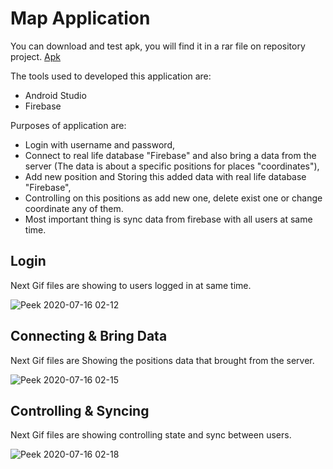 # Map Application

You can download and test apk, you will find it in a rar file on repository project. [Apk](https://github.com/TahaGitHub/Map-Application/blob/master/Map_Application.zip)

The tools used to developed this application are:
* Android Studio
* Firebase


Purposes of application are:
- Login with username and password,
- Connect to real life database "Firebase" and also bring a data from the server (The data is about a specific positions for places "coordinates"),
- Add new position and Storing this added data with real life database "Firebase",
- Controlling on this positions as add new one, delete exist one or change coordinate any of them.
- Most important thing is sync data from firebase with all users at same time.

## Login
Next Gif files are showing to users logged in at same time.

![Peek 2020-07-16 02-12](https://user-images.githubusercontent.com/68125916/87609251-ad574700-c70a-11ea-88df-0ab2461392ee.gif)

## Connecting & Bring Data
Next Gif files are Showing the positions data that brought from the server.

![Peek 2020-07-16 02-15](https://user-images.githubusercontent.com/68125916/87609343-f909f080-c70a-11ea-9528-080256ca02e4.gif)

## Controlling & Syncing
Next Gif files are showing controlling state and sync between users.

![Peek 2020-07-16 02-18](https://user-images.githubusercontent.com/68125916/87609361-06bf7600-c70b-11ea-84ab-20031c69dc12.gif)
